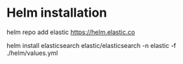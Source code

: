# Helm installation

helm repo add elastic https://helm.elastic.co

helm install elasticsearch elastic/elasticsearch -n elastic -f ./helm/values.yml
